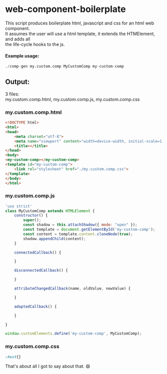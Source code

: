 # web-component-boilerplate

This script produces boilerplate html, javascript and css for an html web component.<br>
It assumes the user will use a html template, it extends the HTMElement, and adds all<br>
the life-cycle hooks to the js.

#### Example usage:
```d
./comp-gen my.custom.comp MyCustomComp my-custom-comp
```

## Output:
3 files:<br>
my.custom.comp.html, my.custom.comp.js, my.custom.comp.css

### my.custom.comp.html
```html
<!DOCTYPE html>
<html>
<head>
	<meta charset="utf-8">
	<meta name="viewport" content="width=device-width, initial-scale=1.0">
	<title></title>
</head>
<body>
<my-custom-comp></my-custom-comp>
<template id="my-custom-comp">
	<link rel="stylesheet" href="./my.custom.comp.css">
</template>
</body>
</html>
```
### my.custom.comp.js
```javascript
'use strict'
class MyCustomComp extends HTMLElement {
	constructor() {
		super();
		const shadow = this.attachShadow({ mode: "open" });
		const template = document.getElementById('my-custom-comp');
		const content = template.content.cloneNode(true);
		shadow.appendChild(content);
	}

	connectedCallback() {

	}

	disconnectedCallback() {

	}

	attributeChangedCallback(name, oldValue, newValue) {

	}

	adoptedCallback() {

	}

}

window.customElements.define('my-custom-comp', MyCustomComp);
```
### my.custom.comp.css
```css
:host{}
```
That's about all I got to say about that. :smile:
